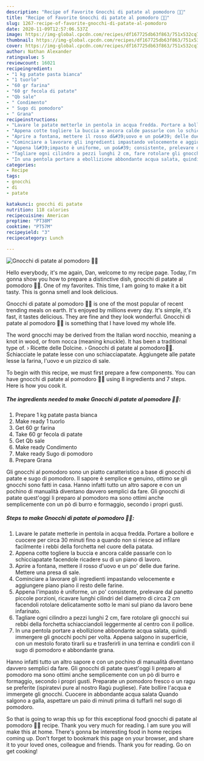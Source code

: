 ```yaml
---
description: "Recipe of Favorite Gnocchi di patate al pomodoro 🥔🍅"
title: "Recipe of Favorite Gnocchi di patate al pomodoro 🥔🍅"
slug: 1267-recipe-of-favorite-gnocchi-di-patate-al-pomodoro
date: 2020-11-09T12:57:06.537Z
image: https://img-global.cpcdn.com/recipes/df167725db63f863/751x532cq70/gnocchi-di-patate-al-pomodoro-🥔🍅-recipe-main-photo.jpg
thumbnail: https://img-global.cpcdn.com/recipes/df167725db63f863/751x532cq70/gnocchi-di-patate-al-pomodoro-🥔🍅-recipe-main-photo.jpg
cover: https://img-global.cpcdn.com/recipes/df167725db63f863/751x532cq70/gnocchi-di-patate-al-pomodoro-🥔🍅-recipe-main-photo.jpg
author: Nathan Alexander
ratingvalue: 5
reviewcount: 16021
recipeingredient:
- "1 kg patate pasta bianca"
- "1 tuorlo"
- "60 gr farina"
- "60 gr fecola di patate"
- "Qb sale"
- " Condimento"
- " Sugo di pomodoro"
- " Grana"
recipeinstructions:
- "Lavare le patate metterle in pentola in acqua fredda. Portare a bollore e cuocere per circa 30 minuti fino a quando non si riesce ad infilare facilmente i rebbi della forchetta nel cuore della patata."
- "Appena cotte togliere la buccia e ancora calde passarle con lo schicciapatate facendole ricadere su di un piano di lavoro."
- "Aprire a fontana, mettere il rosso d&#39;uovo e un po&#39; delle due farine. Mettere una presa di sale."
- "Cominciare a lavorare gli ingredienti impastando velocemente e aggiungere piano piano il resto delle farine."
- "Appena l&#39;impasto è uniforme, un po&#39; consistente, prelevare dal panetto piccole porzioni, ricavare lunghi cilindri del diametro di circa 2 cm facendoli rotolare delicatamente sotto le mani sul piano da lavoro bene infarinato."
- "Tagliare ogni cilindro a pezzi lunghi 2 cm, fare rotolare gli gnocchi sui rebbi della forchetta schiacciandoli leggermente al centro con il pollice."
- "In una pentola portare a ebollizione abbondante acqua salata, quindi immergere gli gnocchi pochi per volta. Appena salgono in superficie, con un mestolo forato tirarli su e trasferirli in una terrina e condirli con il sugo di pomodoro e abbondante grana."
categories:
- Recipe
tags:
- gnocchi
- di
- patate

katakunci: gnocchi di patate 
nutrition: 118 calories
recipecuisine: American
preptime: "PT38M"
cooktime: "PT57M"
recipeyield: "3"
recipecategory: Lunch

---
```



![Gnocchi di patate al pomodoro 🥔🍅](https://img-global.cpcdn.com/recipes/df167725db63f863/751x532cq70/gnocchi-di-patate-al-pomodoro-🥔🍅-recipe-main-photo.jpg)

Hello everybody, it's me again, Dan, welcome to my recipe page. Today, I'm gonna show you how to prepare a distinctive dish, gnocchi di patate al pomodoro 🥔🍅. One of my favorites. This time, I am going to make it a bit tasty. This is gonna smell and look delicious.

Gnocchi di patate al pomodoro 🥔🍅 is one of the most popular of recent trending meals on earth. It's enjoyed by millions every day. It's simple, it's fast, it tastes delicious. They are fine and they look wonderful. Gnocchi di patate al pomodoro 🥔🍅 is something that I have loved my whole life.

The word gnocchi may be derived from the Italian word nocchio, meaning a knot in wood, or from nocca (meaning knuckle). It has been a traditional type of. › Ricette delle Dolcine. › Gnocchi di patate al pomodoro🥔🍅. Schiacciate le patate lesse con uno schiacciapatate. Aggiungete alle patate lesse la farina, l&#39;uovo e un pizzico di sale.


To begin with this recipe, we must first prepare a few components. You can have gnocchi di patate al pomodoro 🥔🍅 using 8 ingredients and 7 steps. Here is how you cook it.

<!--inarticleads1-->

##### The ingredients needed to make Gnocchi di patate al pomodoro 🥔🍅:

1. Prepare 1 kg patate pasta bianca
1. Make ready 1 tuorlo
1. Get 60 gr farina
1. Take 60 gr fecola di patate
1. Get Qb sale
1. Make ready  Condimento
1. Make ready  Sugo di pomodoro
1. Prepare  Grana


Gli gnocchi al pomodoro sono un piatto caratteristico a base di gnocchi di patate e sugo di pomodoro. Il sapore è semplice e genuino, ottimo se gli gnocchi sono fatti in casa. Hanno infatti tutto un altro sapore e con un pochino di manualità diventano davvero semplici da fare. Gli gnocchi di patate quest&#39;oggi li preparo al pomodoro ma sono ottimi anche semplicemente con un pò di burro e formaggio, secondo i propri gusti. 

<!--inarticleads2-->

##### Steps to make Gnocchi di patate al pomodoro 🥔🍅:

1. Lavare le patate metterle in pentola in acqua fredda. Portare a bollore e cuocere per circa 30 minuti fino a quando non si riesce ad infilare facilmente i rebbi della forchetta nel cuore della patata.
1. Appena cotte togliere la buccia e ancora calde passarle con lo schicciapatate facendole ricadere su di un piano di lavoro.
1. Aprire a fontana, mettere il rosso d&#39;uovo e un po&#39; delle due farine. Mettere una presa di sale.
1. Cominciare a lavorare gli ingredienti impastando velocemente e aggiungere piano piano il resto delle farine.
1. Appena l&#39;impasto è uniforme, un po&#39; consistente, prelevare dal panetto piccole porzioni, ricavare lunghi cilindri del diametro di circa 2 cm facendoli rotolare delicatamente sotto le mani sul piano da lavoro bene infarinato.
1. Tagliare ogni cilindro a pezzi lunghi 2 cm, fare rotolare gli gnocchi sui rebbi della forchetta schiacciandoli leggermente al centro con il pollice.
1. In una pentola portare a ebollizione abbondante acqua salata, quindi immergere gli gnocchi pochi per volta. Appena salgono in superficie, con un mestolo forato tirarli su e trasferirli in una terrina e condirli con il sugo di pomodoro e abbondante grana.


Hanno infatti tutto un altro sapore e con un pochino di manualità diventano davvero semplici da fare. Gli gnocchi di patate quest&#39;oggi li preparo al pomodoro ma sono ottimi anche semplicemente con un pò di burro e formaggio, secondo i propri gusti. Preparate un pomodoro fresco o un ragu se preferite (ispiratevi pure al nostro Ragù pugliese). Fate bollire l&#39;acqua e immergete gli gnocchi. Cuocere in abbondante acqua salata Quando salgono a galla, aspettare un paio di minuti prima di tuffarli nel sugo di pomodoro. 

So that is going to wrap this up for this exceptional food gnocchi di patate al pomodoro 🥔🍅 recipe. Thank you very much for reading. I am sure you will make this at home. There's gonna be interesting food in home recipes coming up. Don't forget to bookmark this page on your browser, and share it to your loved ones, colleague and friends. Thank you for reading. Go on get cooking!
